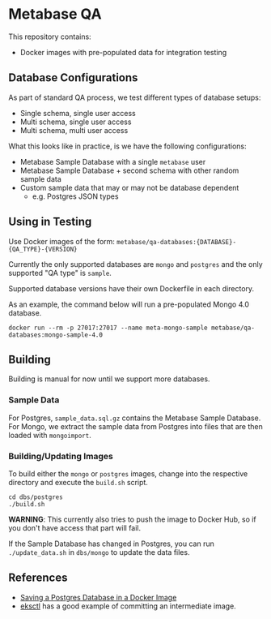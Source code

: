 # Metabase QA

This repository contains:

- Docker images with pre-populated data for integration testing

## Database Configurations

As part of standard QA process, we test different types of database setups:

- Single schema, single user access
- Multi schema, single user access
- Multi schema, multi user access

What this looks like in practice, is we have the following configurations:

- Metabase Sample Database with a single `metabase` user
- Metabase Sample Database + second schema with other random sample data
- Custom sample data that may or may not be database dependent
    - e.g. Postgres JSON types

## Using in Testing

Use Docker images of the form: `metabase/qa-databases:{DATABASE}-{QA_TYPE}-{VERSION}`

Currently the only supported databases are `mongo` and `postgres` and the only supported "QA type" is `sample`.

Supported database versions have their own Dockerfile in each directory.

As an example, the command below will run a pre-populated Mongo 4.0 database.

```shell
docker run --rm -p 27017:27017 --name meta-mongo-sample metabase/qa-databases:mongo-sample-4.0
```

## Building

Building is manual for now until we support more databases.

### Sample Data

For Postgres, `sample_data.sql.gz` contains the Metabase Sample Database.
For Mongo, we extract the sample data from Postgres into files that are then loaded with `mongoimport`.

### Building/Updating Images

To build either the `mongo` or `postgres` images, change into the respective directory and execute the `build.sh` script.

```shell
cd dbs/postgres
./build.sh
```

**WARNING**: This currently also tries to push the image to Docker Hub, so if you don't have access that part will fail. 

If the Sample Database has changed in Postgres, you can run `./update_data.sh` in `dbs/mongo` to update the data files.

## References

- [Saving a Postgres Database in a Docker Image](https://nickjanetakis.com/blog/docker-tip-79-saving-a-postgres-database-in-a-docker-image)
- [eksctl](https://github.com/weaveworks/eksctl/blob/master/Makefile.docker) has a good example of committing an intermediate image.
